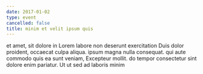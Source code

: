 ```yaml
---
date: 2017-01-02
type: event
cancelled: false
title: minim et velit ipsum quis
---
```

et amet, sit dolore in Lorem labore non deserunt exercitation Duis dolor proident, occaecat culpa aliqua. ipsum magna nulla consequat. qui aute commodo quis ea sunt veniam, Excepteur mollit. do tempor consectetur sint dolore enim pariatur. Ut ut sed ad laboris minim
